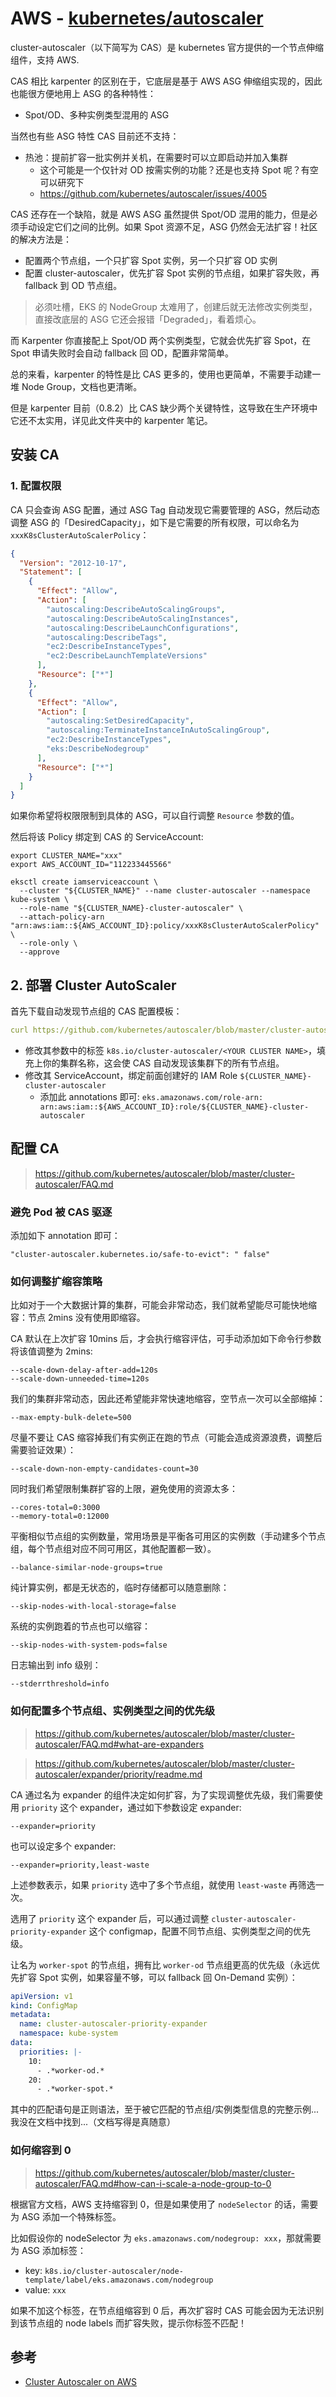# AWS - [kubernetes/autoscaler](https://github.com/kubernetes/autoscaler)

cluster-autoscaler（以下简写为 CAS）是 kubernetes 官方提供的一个节点伸缩组件，支持 AWS.

CAS 相比 karpenter 的区别在于，它底层是基于 AWS ASG 伸缩组实现的，因此也能很方便地用上 ASG 的各种特性：

- Spot/OD、多种实例类型混用的 ASG

当然也有些 ASG 特性 CAS 目前还不支持：

- 热池：提前扩容一批实例并关机，在需要时可以立即启动并加入集群
  - 这个可能是一个仅针对 OD 按需实例的功能？还是也支持 Spot 呢？有空可以研究下
  - https://github.com/kubernetes/autoscaler/issues/4005

CAS 还存在一个缺陷，就是 AWS ASG 虽然提供 Spot/OD 混用的能力，但是必须手动设定它们之间的比例。如果 Spot 资源不足，ASG 仍然会无法扩容！社区的解决方法是：

- 配置两个节点组，一个只扩容 Spot 实例，另一个只扩容 OD 实例
- 配置 cluster-autoscaler，优先扩容 Spot 实例的节点组，如果扩容失败，再 fallback 到 OD 节点组。

>必须吐槽，EKS 的 NodeGroup 太难用了，创建后就无法修改实例类型，直接改底层的 ASG 它还会报错「Degraded」，看着烦心。

而 Karpenter 你直接配上 Spot/OD 两个实例类型，它就会优先扩容 Spot，在 Spot 申请失败时会自动 fallback 回 OD，配置非常简单。

总的来看，karpenter 的特性是比 CAS 更多的，使用也更简单，不需要手动建一堆 Node Group，文档也更清晰。

但是 karpenter 目前（0.8.2）比 CAS 缺少两个关键特性，这导致在生产环境中它还不太实用，详见此文件夹中的 karpenter 笔记。


## 安装 CA

### 1. 配置权限

CA 只会查询 ASG 配置，通过 ASG Tag 自动发现它需要管理的 ASG，然后动态调整 ASG 的「DesiredCapacity」，如下是它需要的所有权限，可以命名为 `xxxK8sClusterAutoScalerPolicy`：

```json
{
  "Version": "2012-10-17",
  "Statement": [
    {
      "Effect": "Allow",
      "Action": [
        "autoscaling:DescribeAutoScalingGroups",
        "autoscaling:DescribeAutoScalingInstances",
        "autoscaling:DescribeLaunchConfigurations",
        "autoscaling:DescribeTags",
        "ec2:DescribeInstanceTypes",
        "ec2:DescribeLaunchTemplateVersions"
      ],
      "Resource": ["*"]
    },
    {
      "Effect": "Allow",
      "Action": [
        "autoscaling:SetDesiredCapacity",
        "autoscaling:TerminateInstanceInAutoScalingGroup",
        "ec2:DescribeInstanceTypes",
        "eks:DescribeNodegroup"
      ],
      "Resource": ["*"]
    }
  ]
}
```

如果你希望将权限限制到具体的 ASG，可以自行调整 `Resource` 参数的值。

然后将该 Policy 绑定到 CAS 的 ServiceAccount:

```shell
export CLUSTER_NAME="xxx"
export AWS_ACCOUNT_ID="112233445566"

eksctl create iamserviceaccount \
  --cluster "${CLUSTER_NAME}" --name cluster-autoscaler --namespace kube-system \
  --role-name "${CLUSTER_NAME}-cluster-autoscaler" \
  --attach-policy-arn "arn:aws:iam::${AWS_ACCOUNT_ID}:policy/xxxK8sClusterAutoScalerPolicy" \
  --role-only \
  --approve
```

## 2. 部署 Cluster AutoScaler

首先下载自动发现节点组的 CAS 配置模板：

```yaml
curl https://github.com/kubernetes/autoscaler/blob/master/cluster-autoscaler/cloudprovider/aws/examples/cluster-autoscaler-autodiscover.yaml
```

- 修改其参数中的标签 `k8s.io/cluster-autoscaler/<YOUR CLUSTER NAME>`，填充上你的集群名称，这会使 CAS 自动发现该集群下的所有节点组。
- 修改其 ServiceAccount，绑定前面创建好的 IAM Role `${CLUSTER_NAME}-cluster-autoscaler`
  - 添加此 annotations 即可: `eks.amazonaws.com/role-arn: arn:aws:iam::${AWS_ACCOUNT_ID}:role/${CLUSTER_NAME}-cluster-autoscaler`

## 配置 CA

>https://github.com/kubernetes/autoscaler/blob/master/cluster-autoscaler/FAQ.md

### 避免 Pod 被 CAS 驱逐

添加如下 annotation 即可：

```
"cluster-autoscaler.kubernetes.io/safe-to-evict": " false"
```

### 如何调整扩缩容策略

比如对于一个大数据计算的集群，可能会非常动态，我们就希望能尽可能快地缩容：节点 2mins 没有使用即缩容。

CA 默认在上次扩容 10mins 后，才会执行缩容评估，可手动添加如下命令行参数将该值调整为 2mins:

```
--scale-down-delay-after-add=120s
--scale-down-unneeded-time=120s
```

我们的集群非常动态，因此还希望能非常快速地缩容，空节点一次可以全部缩掉：

```
--max-empty-bulk-delete=500
```

尽量不要让 CAS 缩容掉我们有实例正在跑的节点（可能会造成资源浪费，调整后需要验证效果）：

```
--scale-down-non-empty-candidates-count=30
```

同时我们希望限制集群扩容的上限，避免使用的资源太多：

```
--cores-total=0:3000
--memory-total=0:12000
```

平衡相似节点组的实例数量，常用场景是平衡各可用区的实例数（手动建多个节点组，每个节点组对应不同可用区，其他配置都一致）。

```
--balance-similar-node-groups=true
```

纯计算实例，都是无状态的，临时存储都可以随意删除：

```
--skip-nodes-with-local-storage=false
```

系统的实例跑着的节点也可以缩容：

```
--skip-nodes-with-system-pods=false
```

日志输出到 info 级别：

```
--stderrthreshold=info
```


### 如何配置多个节点组、实例类型之间的优先级

>https://github.com/kubernetes/autoscaler/blob/master/cluster-autoscaler/FAQ.md#what-are-expanders

>https://github.com/kubernetes/autoscaler/blob/master/cluster-autoscaler/expander/priority/readme.md

CA 通过名为 expander 的组件决定如何扩容，为了实现调整优先级，我们需要使用 `priority` 这个 expander，通过如下参数设定 expander:

```
--expander=priority
```

也可以设定多个 expander:

```
--expander=priority,least-waste
```

上述参数表示，如果 `priority` 选中了多个节点组，就使用 `least-waste` 再筛选一次。

选用了 `priority` 这个 expander 后，可以通过调整 `cluster-autoscaler-priority-expander` 这个 configmap，配置不同节点组、实例类型之间的优先级。

让名为 `worker-spot` 的节点组，拥有比 `worker-od` 节点组更高的优先级（永远优先扩容 Spot 实例，如果容量不够，可以 fallback 回 On-Demand 实例）：

```yaml
apiVersion: v1
kind: ConfigMap
metadata:
  name: cluster-autoscaler-priority-expander
  namespace: kube-system
data:
  priorities: |-
    10:
      - .*worker-od.*
    20:
      - .*worker-spot.*    
```

其中的匹配语句是正则语法，至于被它匹配的节点组/实例类型信息的完整示例...我没在文档中找到...（文档写得是真随意）


### 如何缩容到 0

>https://github.com/kubernetes/autoscaler/blob/master/cluster-autoscaler/FAQ.md#how-can-i-scale-a-node-group-to-0

根据官方文档，AWS 支持缩容到 0，但是如果使用了 `nodeSelector` 的话，需要为 ASG 添加一个特殊标签。

比如假设你的 nodeSelector 为 `eks.amazonaws.com/nodegroup: xxx`，那就需要为 ASG 添加标签：

- key: `k8s.io/cluster-autoscaler/node-template/label/eks.amazonaws.com/nodegroup`
- value: `xxx`

如果不加这个标签，在节点组缩容到 0 后，再次扩容时 CAS 可能会因为无法识别到该节点组的 node labels 而扩容失败，提示你标签不匹配！


## 参考

- [Cluster Autoscaler on AWS](https://github.com/kubernetes/autoscaler/tree/master/cluster-autoscaler/cloudprovider/aws)



